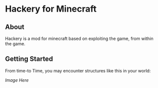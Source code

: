 
Hackery for Minecraft
=====================

About
-----

Hackery is a mod for minecraft based on exploiting the game, from within the game.


Getting Started
---------------
From time-to Time, you may encounter structures like this in your world:

*Image Here*

